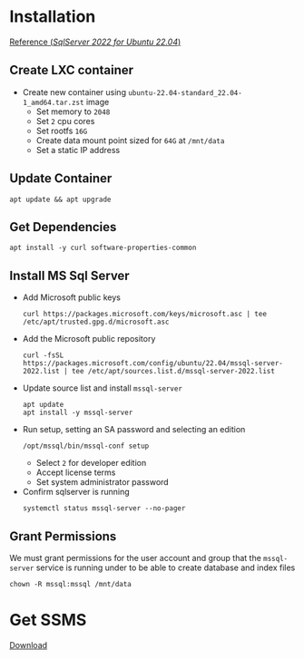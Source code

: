 # Installation
[Reference (_SqlServer 2022 for Ubuntu 22.04_)](https://learn.microsoft.com/en-us/sql/linux/quickstart-install-connect-ubuntu?view=sql-server-linux-ver16&preserve-view=true&tabs=ubuntu2204)

## Create LXC container
- Create new container using `ubuntu-22.04-standard_22.04-1_amd64.tar.zst` image
  - Set memory to `2048`
  - Set `2` cpu cores
  - Set rootfs `16G`
  - Create data mount point sized for `64G` at `/mnt/data`
  - Set a static IP address

## Update Container
```shell
apt update && apt upgrade
```

## Get Dependencies
```shell
apt install -y curl software-properties-common 
```

## Install MS Sql Server
- Add Microsoft public keys
  ```shell
  curl https://packages.microsoft.com/keys/microsoft.asc | tee /etc/apt/trusted.gpg.d/microsoft.asc
  ```
- Add the Microsoft public repository
  ```shell
  curl -fsSL https://packages.microsoft.com/config/ubuntu/22.04/mssql-server-2022.list | tee /etc/apt/sources.list.d/mssql-server-2022.list
  ```
- Update source list and install `mssql-server`
  ```shell
  apt update
  apt install -y mssql-server
  ```
- Run setup, setting an SA password and selecting an edition
  ```shell
  /opt/mssql/bin/mssql-conf setup
  ```
  - Select `2` for developer edition
  - Accept license terms
  - Set system administrator password
- Confirm sqlserver is running
  ```shell
  systemctl status mssql-server --no-pager
  ```

## Grant Permissions
We must grant permissions for the user account and group that the `mssql-server` service is running under to be able to create
database and index files
```shell
chown -R mssql:mssql /mnt/data
```

# Get SSMS
[Download](https://learn.microsoft.com/en-us/sql/ssms/download-sql-server-management-studio-ssms?view=sql-server-ver16)
